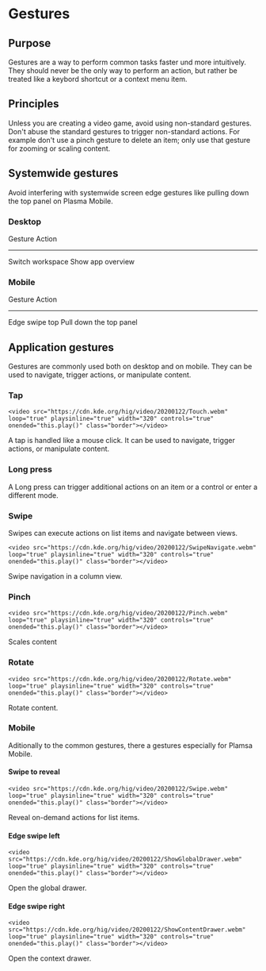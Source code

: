 Gestures
========

Purpose
-------

Gestures are a way to perform common tasks faster und more intuitively.
They should never be the only way to perform an action, but rather be
treated like a keybord shortcut or a context menu item.

Principles
----------

Unless you are creating a video game, avoid using non-standard gestures.
Don\'t abuse the standard gestures to trigger non-standard actions. For
example don\'t use a pinch gesture to delete an item; only use that
gesture for zooming or scaling content.

Systemwide gestures
-------------------

Avoid interfering with systemwide screen edge gestures like pulling down
the top panel on Plasma Mobile.

### Desktop

  Gesture                              Action
  ------------------------------------ --------
  Switch workspace Show app overview   

### Mobile

  Gesture          Action
  ---------------- -------------------------
  Edge swipe top   Pull down the top panel

Application gestures
--------------------

Gestures are commonly used both on desktop and on mobile. They can be
used to navigate, trigger actions, or manipulate content.

### Tap

```{=html}
<video src="https://cdn.kde.org/hig/video/20200122/Touch.webm" 
loop="true" playsinline="true" width="320" controls="true" 
onended="this.play()" class="border"></video>
```
A tap is handled like a mouse click. It can be used to navigate, trigger
actions, or manipulate content.

### Long press

A Long press can trigger additional actions on an item or a control or
enter a different mode.

### Swipe

Swipes can execute actions on list items and navigate between views.

```{=html}
<video src="https://cdn.kde.org/hig/video/20200122/SwipeNavigate.webm" 
loop="true" playsinline="true" width="320" controls="true" 
onended="this.play()" class="border"></video>
```
Swipe navigation in a column view.

### Pinch

```{=html}
<video src="https://cdn.kde.org/hig/video/20200122/Pinch.webm" 
loop="true" playsinline="true" width="320" controls="true" 
onended="this.play()" class="border"></video>
```
Scales content

### Rotate

```{=html}
<video src="https://cdn.kde.org/hig/video/20200122/Rotate.webm" 
loop="true" playsinline="true" width="320" controls="true" 
onended="this.play()" class="border"></video>
```
Rotate content.

### Mobile

Aditionally to the common gestures, there a gestures especially for
Plamsa Mobile.

#### Swipe to reveal

```{=html}
<video src="https://cdn.kde.org/hig/video/20200122/Swipe.webm" 
loop="true" playsinline="true" width="320" controls="true" 
onended="this.play()" class="border"></video>
```
Reveal on-demand actions for list items.

#### Edge swipe left

```{=html}
<video src="https://cdn.kde.org/hig/video/20200122/ShowGlobalDrawer.webm" 
loop="true" playsinline="true" width="320" controls="true" 
onended="this.play()" class="border"></video>
```
Open the global drawer.

#### Edge swipe right

```{=html}
<video src="https://cdn.kde.org/hig/video/20200122/ShowContentDrawer.webm" 
loop="true" playsinline="true" width="320" controls="true" 
onended="this.play()" class="border"></video>
```
Open the context drawer.
